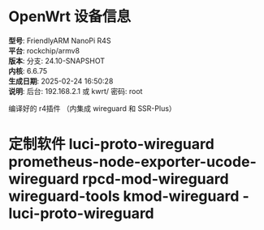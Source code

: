 # OpenWrt 设备信息

**型号**: FriendlyARM NanoPi R4S  
**平台**: rockchip/armv8  
**版本**: 分支: 24.10-SNAPSHOT  
**内核**: 6.6.75  
**生成日期**: 2025-02-24 16:50:28  
**说明**: 后台: 192.168.2.1 或 kwrt/  密码: root

编译好的 r4插件 （内集成 wireguard 和 SSR-Plus）

# 定制软件 luci-proto-wireguard prometheus-node-exporter-ucode-wireguard rpcd-mod-wireguard wireguard-tools kmod-wireguard -luci-proto-wireguard
